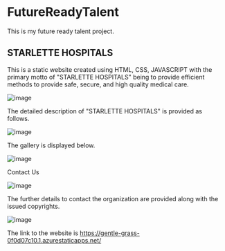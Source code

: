 # FutureReadyTalent
This is my future ready talent project.

## STARLETTE HOSPITALS
This is a static website created using HTML, CSS, JAVASCRIPT with the primary motto of "STARLETTE HOSPITALS" being to provide efficient methods to provide safe, secure, and high quality medical care.

![image](https://user-images.githubusercontent.com/65582033/210179248-ea98a6a5-10cf-4cd9-91f3-73f2f9c9ddc5.png)

The detailed description of "STARLETTE HOSPITALS" is provided as follows.

![image](https://user-images.githubusercontent.com/65582033/210179551-48961152-66e3-45e8-91e9-0f1b2101240c.png)

The gallery is displayed below.

![image](https://user-images.githubusercontent.com/65582033/210179591-315c91c7-0516-4d49-9b48-a46728d8de96.png)

Contact Us

![image](https://user-images.githubusercontent.com/65582033/210179651-af7df5fd-8d7d-48e3-9632-b9519b6b22ac.png)

The further details to contact the organization are provided along with the issued copyrights.

![image](https://user-images.githubusercontent.com/65582033/210179662-40245a45-aa84-48e6-beae-d4dc0818cb9c.png)

The link to the website is https://gentle-grass-0f0d07c10.1.azurestaticapps.net/
